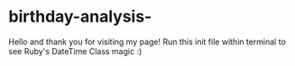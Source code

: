 # birthday-analysis-
Hello and thank you for visiting my page! Run this init file within terminal to see Ruby's DateTime Class magic :) 
